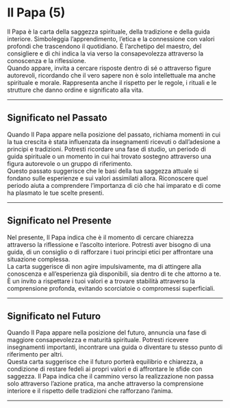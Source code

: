 # Il Papa (5)

Il Papa è la carta della saggezza spirituale, della tradizione e della guida interiore. Simboleggia l’apprendimento, l’etica e la connessione con valori profondi che trascendono il quotidiano. È l’archetipo del maestro, del consigliere e di chi indica la via verso la consapevolezza attraverso la conoscenza e la riflessione.  
Quando appare, invita a cercare risposte dentro di sé o attraverso figure autorevoli, ricordando che il vero sapere non è solo intellettuale ma anche spirituale e morale. Rappresenta anche il rispetto per le regole, i rituali e le strutture che danno ordine e significato alla vita.

---

## Significato nel Passato  
Quando Il Papa appare nella posizione del passato, richiama momenti in cui la tua crescita è stata influenzata da insegnamenti ricevuti o dall’adesione a principi e tradizioni. Potresti ricordare una fase di studio, un periodo di guida spirituale o un momento in cui hai trovato sostegno attraverso una figura autorevole o un gruppo di riferimento.  
Questo passato suggerisce che le basi della tua saggezza attuale si fondano sulle esperienze e sui valori assimilati allora. Riconoscere quel periodo aiuta a comprendere l’importanza di ciò che hai imparato e di come ha plasmato le tue scelte presenti.

---

## Significato nel Presente  
Nel presente, Il Papa indica che è il momento di cercare chiarezza attraverso la riflessione e l’ascolto interiore. Potresti aver bisogno di una guida, di un consiglio o di rafforzare i tuoi principi etici per affrontare una situazione complessa.  
La carta suggerisce di non agire impulsivamente, ma di attingere alla conoscenza e all’esperienza già disponibili, sia dentro di te che attorno a te. È un invito a rispettare i tuoi valori e a trovare stabilità attraverso la comprensione profonda, evitando scorciatoie o compromessi superficiali.

---

## Significato nel Futuro  
Quando Il Papa appare nella posizione del futuro, annuncia una fase di maggiore consapevolezza e maturità spirituale. Potresti ricevere insegnamenti importanti, incontrare una guida o diventare tu stesso punto di riferimento per altri.  
Questa carta suggerisce che il futuro porterà equilibrio e chiarezza, a condizione di restare fedeli ai propri valori e di affrontare le sfide con saggezza. Il Papa indica che il cammino verso la realizzazione non passa solo attraverso l’azione pratica, ma anche attraverso la comprensione interiore e il rispetto delle tradizioni che rafforzano l’anima.

---
